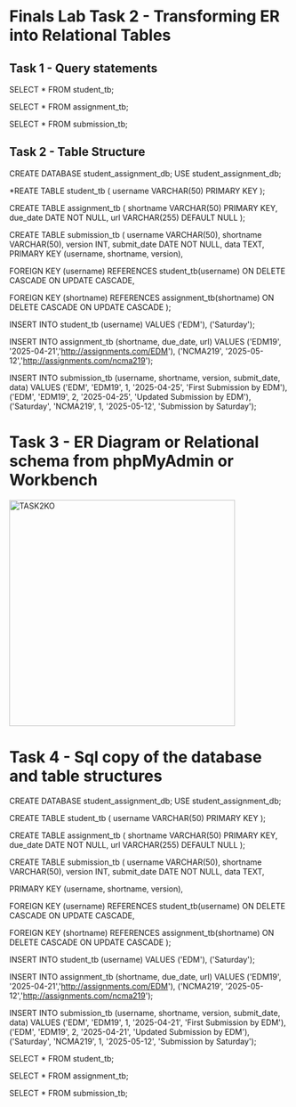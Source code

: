 # Finals Lab Task 2 - Transforming ER into Relational Tables
## Task 1 - Query statements
SELECT * FROM student_tb;

SELECT * FROM assignment_tb;

SELECT * FROM submission_tb;

## Task 2 - Table Structure
CREATE DATABASE student_assignment_db; USE student_assignment_db;

*REATE TABLE student_tb ( username VARCHAR(50) PRIMARY KEY );

CREATE TABLE assignment_tb ( shortname VARCHAR(50) PRIMARY KEY, due_date DATE NOT NULL, url VARCHAR(255) DEFAULT NULL );

CREATE TABLE submission_tb ( username VARCHAR(50), shortname VARCHAR(50), version INT, submit_date DATE NOT NULL, data TEXT,
PRIMARY KEY (username, shortname, version),

FOREIGN KEY (username) REFERENCES student_tb(username)
    ON DELETE CASCADE ON UPDATE CASCADE,

FOREIGN KEY (shortname) REFERENCES assignment_tb(shortname)
    ON DELETE CASCADE ON UPDATE CASCADE
);

INSERT INTO student_tb (username) VALUES ('EDM'), ('Saturday');

INSERT INTO assignment_tb (shortname, due_date, url) VALUES ('EDM19', '2025-04-21','http://assignments.com/EDM'), ('NCMA219', '2025-05-12','http://assignments.com/ncma219');

INSERT INTO submission_tb (username, shortname, version, submit_date, data) VALUES ('EDM', 'EDM19', 1, '2025-04-25', 'First Submission by EDM'), ('EDM', 'EDM19', 2, '2025-04-25', 'Updated Submission by EDM'), ('Saturday', 'NCMA219', 1, '2025-05-12', 'Submission by Saturday');

# Task 3 - ER Diagram or Relational schema from phpMyAdmin or Workbench
<img width="406" alt="TASK2KO" src="https://github.com/user-attachments/assets/9e582b54-4746-4056-917e-9ddfbd3bf90e" />

# Task 4 - Sql copy of the database and table structures

CREATE DATABASE student_assignment_db; USE student_assignment_db;

CREATE TABLE student_tb ( username VARCHAR(50) PRIMARY KEY );

CREATE TABLE assignment_tb ( shortname VARCHAR(50) PRIMARY KEY, due_date DATE NOT NULL, url VARCHAR(255) DEFAULT NULL );

CREATE TABLE submission_tb ( username VARCHAR(50), shortname VARCHAR(50), version INT, submit_date DATE NOT NULL, data TEXT,

PRIMARY KEY (username, shortname, version),

FOREIGN KEY (username) REFERENCES student_tb(username)
    ON DELETE CASCADE ON UPDATE CASCADE,

FOREIGN KEY (shortname) REFERENCES assignment_tb(shortname)
    ON DELETE CASCADE ON UPDATE CASCADE
);

INSERT INTO student_tb (username) VALUES ('EDM'), ('Saturday');

INSERT INTO assignment_tb (shortname, due_date, url) VALUES ('EDM19', '2025-04-21','http://assignments.com/EDM'), ('NCMA219', '2025-05-12','http://assignments.com/ncma219');

INSERT INTO submission_tb (username, shortname, version, submit_date, data) VALUES ('EDM', 'EDM19', 1, '2025-04-21', 'First Submission by EDM'), ('EDM', 'EDM19', 2, '2025-04-21', 'Updated Submission by EDM'), ('Saturday', 'NCMA219', 1, '2025-05-12', 'Submission by Saturday');

SELECT * FROM student_tb;

SELECT * FROM assignment_tb;

SELECT * FROM submission_tb;

